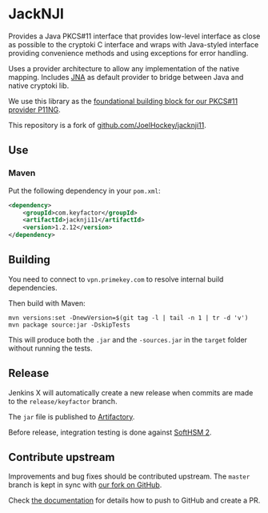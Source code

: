 # JackNJI

Provides a Java PKCS#11 interface that provides low-level interface
as close as possible to the cryptoki C interface and wraps with
Java-styled interface providing convenience methods and using
exceptions for error handling.

Uses a provider architecture to allow any implementation of the
native mapping. Includes [JNA](https://github.com/java-native-access/jna)
as default provider to bridge between Java and native cryptoki lib.

We use this library as the [foundational building block for our PKCS#11
provider P11NG](https://neo.repoman.primekey.com/keyfactor-commons/jacknji11).

This repository is a fork of [github.com/JoelHockey/jacknji11](https://github.com/joelhockey/jacknji11).

## Use

### Maven

Put the following dependency in your ``pom.xml``:

```xml
<dependency>
    <groupId>com.keyfactor</groupId>
    <artifactId>jacknji11</artifactId>
    <version>1.2.12</version>
</dependency>
```
## Building

You need to connect to `vpn.primekey.com` to resolve internal build dependencies.

Then build with Maven:

```
mvn versions:set -DnewVersion=$(git tag -l | tail -n 1 | tr -d 'v')
mvn package source:jar -DskipTests
```

This will produce both the `.jar` and the `-sources.jar` in the `target` folder
without running the tests.

## Release

Jenkins X will automatically create a new release when commits are made to the `release/keyfactor` branch.

The `jar` file is published to [Artifactory](https://artifactory.primekey.com/ui/packages/gav:%2F%2Fcom.keyfactor:jacknji11?name=jacknji&type=packages).

Before release, integration testing is done against [SoftHSM 2](https://github.com/opendnssec/SoftHSMv2).

## Contribute upstream

Improvements and bug fixes should be contributed upstream. The `master` branch is kept in sync with [our fork on GitHub](https://github.com/Keyfactor/jacknji11).

Check [the documentation](https://docs.k8s.primetest.se/development/contribute-upstream.html) for details how to push to GitHub and create a PR.
